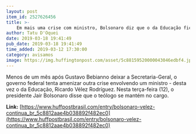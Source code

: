 ```yaml
---
layout: post
item_id: 2527626456
title: >-
    Em mais uma crise com ministro, Bolsonaro diz que o da Educação fica
author: Tatu D'Oquei
date: 2019-03-18 19:41:49
pub_date: 2019-03-18 19:41:49
time_added: 2019-03-12 17:30:00
category: avisamos
image: https://img.huffingtonpost.com/asset/5c88159520000043046edbf4.jpeg?cache=UnCnEYwThz&ops=1200_630
---
```


Menos de um mês após Gustavo Bebianno deixar a Secretaria-Geral, o governo federal tenta amenizar outra crise envolvendo um ministro - desta vez o da Educação, Ricardo Vélez Rodríguez. Nesta terça-feira (12), o presidente Jair Bolsonaro disse que o teólogo se mantém no cargo.

**Link:** [https://www.huffpostbrasil.com/entry/bolsonaro-velez-continua_br_5c8812aae4b038892f482ec0](https://www.huffpostbrasil.com/entry/bolsonaro-velez-continua_br_5c8812aae4b038892f482ec0)

